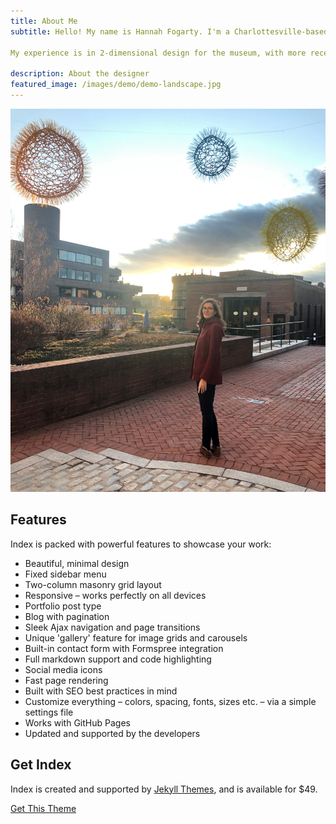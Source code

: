 ```yaml
---
title: About Me
subtitle: Hello! My name is Hannah Fogarty. I'm a Charlottesville-based museum professional and curriculum designer breaking into the design world. My love of all things visual is the constant thread in my life.

My experience is in 2-dimensional design for the museum, with more recent forays into logo design, advertising, and digital drawing. UI is on my horizon.  

description: About the designer
featured_image: /images/demo/demo-landscape.jpg
---
```


![](/images/IMG_2460.jpg)

## Features

Index is packed with powerful features to showcase your work:

* Beautiful, minimal design
* Fixed sidebar menu
* Two-column masonry grid layout
* Responsive – works perfectly on all devices
* Portfolio post type
* Blog with pagination
* Sleek Ajax navigation and page transitions
* Unique 'gallery' feature for image grids and carousels
* Built-in contact form with Formspree integration
* Full markdown support and code highlighting
* Social media icons
* Fast page rendering
* Built with SEO best practices in mind
* Customize everything – colors, spacing, fonts, sizes etc. – via a simple settings file
* Works with GitHub Pages
* Updated and supported by the developers

## Get Index

Index is created and supported by [Jekyll Themes](https://jekyllthemes.io), and is available for $49.

<a href="https://jekyllthemes.io/theme/index-portfolio-jekyll-theme" class="button button--large">Get This Theme</a>
